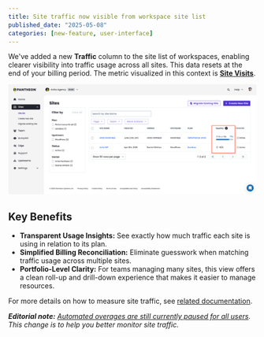 ```yaml
---
title: Site traffic now visible from workspace site list
published_date: "2025-05-08"
categories: [new-feature, user-interface]
---
```

We've added a new **Traffic** column to the site list of workspaces, enabling clearer visibility into traffic usage across all sites. This data resets at the end of your billing period. The metric visualized in this context is [**Site Visits**](/guides/account-mgmt/traffic#site-visits). 

![Workspace site last tab showcasing new traffic column](../images/dashboard/new-dashboard/2025/workspace-site-list-traffic.png)

## Key Benefits
* **Transparent Usage Insights:** See exactly how much traffic each site is using in relation to its plan.
* **Simplified Billing Reconciliation:** Eliminate guesswork when matching traffic usage across multiple sites. 
* **Portfolio-Level Clarity:** For teams managing many sites, this view offers a clean roll-up and drill-down experience that makes it easier to manage resources.

For more details on how to measure site traffic, see [related documentation](/guides/account-mgmt/traffic).

_**Editorial note:** [Automated overages are still currently paused for all users](release-notes/2024/08/overage-charges-updates). This change is to help you better monitor site traffic._
